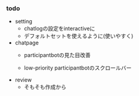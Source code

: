 ### todo
- setting
    - chatlogの設定をinteractiveに
    - デフォルトセットを使えるように(使いやすく)
- chatpage
    - participantbotの見た目改善

    - low-priority participantbotのスクロールバー
- review
    - そもそも作成から
